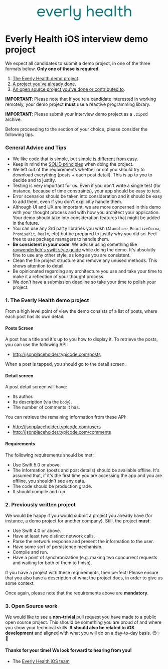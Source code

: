 <p align="center">
<img src="everlyhealth.svg" width="300">
</p>

# Everly Health iOS interview demo project

We expect all candidates to submit a demo project, in one of the three formats below. **Only one of these is required**.

1. [The Everly Health demo project](#1-the-everly-health-demo-project).
2. [A project you've already done](#2-already-written-project).
3. [An open source project you've done or contributed to](#3-open-source-work).

**IMPORTANT**: Please note that if you're a candidate interested in working remotely, your demo project **must** use a reactive programming library.

**IMPORTANT**: Please submit your interview demo project as a `.zip`ed archive.

Before proceeding to the section of your choice, please consider the following tips.

### General Advice and Tips

- We like code that is simple, but [simple is different from easy](https://www.infoq.com/presentations/Simple-Made-Easy).
- Keep in mind the [SOLID principles](<https://en.wikipedia.org/wiki/SOLID_(object-oriented_design)>) when doing the project.
- We left out of the requirements whether or not you should try to download everything (posts + each post detail). This is up to you to decide and to justify.
- Testing is very important for us. Even if you don't write a single test (for instance, because of time constraints), your app should be easy to test.
- Error scenarios should be taken into consideration and it should be easy to add them, even if you don't explicitly handle them.
- Although UI and UX are important, we are more concerned in this demo with your thought process and with how you architect your application. Your demo should take into consideration features that might be added in the future.
- You can use any 3rd party libraries you wish (`Alamofire`, `ReactiveCocoa`, `PromiseKit`, `Realm`, etc) but be prepared to justify why you did so. Feel free to use package managers to handle them.
- **Be consistent in your code**. We advise using something like [raywenderlich's swift style guide](https://github.com/raywenderlich/swift-style-guide) while doing the demo. It's absolutly fine to use any other style, as long as you are consistent.
- Clean the file project structure and remove any unused methods. This shows attention to detail.
- Be opinionated regarding any architecture you use and take your time to make it a reflection of your thought process.
- We don't have a submission deadline so take your time to polish your project.

### 1. The Everly Health demo project

From a high level point of view the demo consists of a list of posts, where each post has its own detail.

#### Posts Screen

A post has a title and it's up to you how to display it. To retrieve the posts, you can use the following API:

- http://jsonplaceholder.typicode.com/posts

When a post is tapped, you should go to the detail screen.

#### Detail screen

A post detail screen will have:

- Its author.
- Its description (via the `body`).
- The number of comments it has.

You can retrieve the remaining information from these API:

- http://jsonplaceholder.typicode.com/users
- http://jsonplaceholder.typicode.com/comments

#### Requirements

The following requirements should be met:

- Use Swift 5.0 or above.
- The information (posts and post details) should be available offline. It's assumed that, if it's the first time you are accessing the app and you are offline, you shouldn't see any data.
- The code should be production grade.
- It should compile and run.

### 2. Previously written project

We would be happy if you would submit a project you already have (for instance, a demo project for another company). Still, the project **must**:

- Use Swift 4.0 or above.
- Have at least two distinct network calls.
- Parse the network response and present the information to the user.
- Have some sort of persistence mechanism.
- Compile and run.
- Have a point of synchronization (e.g. making two concurrent requests and waiting for both of them to finish).

If you have a project with these requirements, then perfect! Please ensure that you also have a description of what the project does, in order to give us some context.

Once again, please note that the requirements above are **mandatory**.

### 3. Open Source work

We would like to see a **non-trivial** pull request you have made to a public open source project. This should be something you are proud of and where you show your technical skills. **It should also be related to iOS development** and aligned with what you will do on a day-to-day basis. 😊✨🌳

#### Thanks for your time! We look forward to hearing from you!

- The [Everly Health iOS team](http://github.com/Everlywell)
